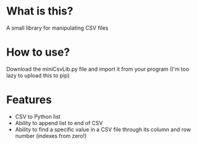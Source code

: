 # What is this?

A small library for manipulating CSV files

# How to use?

Download the miniCsvLib.py file and import it from your program (I'm too lazy to upload this to pip)

# Features

- CSV to Python list
- Ability to append list to end of CSV
- Ability to find a specific value in a CSV file through its column and row number (indexes from zero!)
